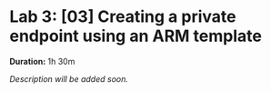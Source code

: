 # Lab 3: [03] Creating a private endpoint using an ARM template

**Duration:** 1h 30m

_Description will be added soon._
